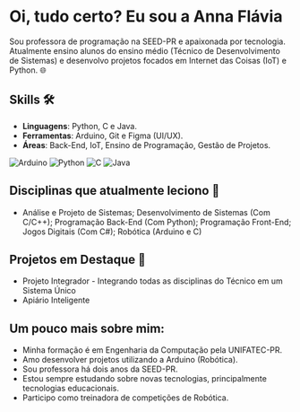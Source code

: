 # Oi, tudo certo? Eu sou a Anna Flávia
Sou professora de programação na SEED-PR e apaixonada por tecnologia. Atualmente ensino alunos do ensino médio (Técnico de Desenvolvimento de Sistemas) e desenvolvo projetos focados em Internet das Coisas (IoT) e Python. 🌐

## Skills 🛠️
- **Linguagens**: Python, C e Java.
- **Ferramentas**: Arduino, Git e Figma (UI/UX). 
- **Áreas**: Back-End, IoT, Ensino de Programação, Gestão de Projetos.
  
![Arduino](https://img.shields.io/badge/-Arduino-00979D?style=for-the-badge&logo=Arduino&logoColor=white)
![Python](https://img.shields.io/badge/python-3670A0?style=for-the-badge&logo=python&logoColor=ffdd54)
![C](https://img.shields.io/badge/c-%2300599C.svg?style=for-the-badge&logo=c&logoColor=white)
![Java](https://img.shields.io/badge/java-%23ED8B00.svg?style=for-the-badge&logo=openjdk&logoColor=white)

## Disciplinas que atualmente leciono 🎯
- Análise e Projeto de Sistemas; Desenvolvimento de Sistemas (Com C/C++); Programação Back-End (Com Python); Programação Front-End; Jogos Digitais (Com C#); Robótica (Arduino e C)

## Projetos em Destaque 🚀
- Projeto Integrador - Integrando todas as disciplinas do Técnico em um Sistema Único
- Apiário Inteligente

## Um pouco mais sobre mim:
- Minha formação é em Engenharia da Computação pela UNIFATEC-PR.
- Amo desenvolver projetos utilizando a Arduino (Robótica).
- Sou professora há dois anos da SEED-PR. 
- Estou sempre estudando sobre novas tecnologias, principalmente tecnologias educacionais.
- Participo como treinadora de competições de Robótica. 


